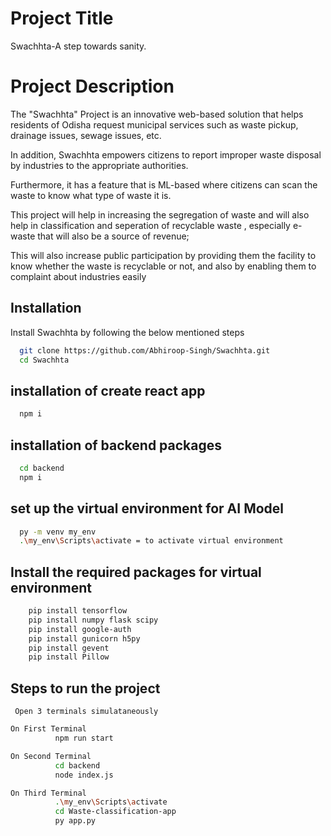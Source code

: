 # Project Title

Swachhta-A step towards sanity.
# Project Description
 
The "Swachhta" Project is an innovative web-based solution that helps residents of Odisha request municipal services such as waste pickup, drainage issues, sewage issues, etc. 

In addition, Swachhta empowers citizens to report improper waste disposal by industries to the appropriate authorities.

Furthermore, it has a feature that is ML-based where citizens can scan the waste to know what type of waste it is. 

This project will help in increasing the segregation of waste and will also help in classification and seperation of recyclable waste , especially e-waste that will also be a source of revenue;

This will also increase public participation by providing them the facility to know whether the waste is recyclable or not, and also by enabling them to complaint about industries easily
## Installation

Install Swachhta by following the below mentioned steps

```bash
  git clone https://github.com/Abhiroop-Singh/Swachhta.git
  cd Swachhta
```
## installation of create react app
```bash
  npm i
```

## installation of backend packages
```bash
  cd backend
  npm i
```

## set up the virtual environment for AI Model
```bash
  py -m venv my_env
  .\my_env\Scripts\activate = to activate virtual environment
  ```

  ## Install the required packages for virtual environment
  ```bash
      pip install tensorflow
      pip install numpy flask scipy
      pip install google-auth
      pip install gunicorn h5py
      pip install gevent
      pip install Pillow
```
## Steps to run the project
     Open 3 terminals simulataneously
    
```bash
On First Terminal
          npm run start
```

```bash
On Second Terminal
          cd backend
          node index.js
```

```bash
On Third Terminal
          .\my_env\Scripts\activate
          cd Waste-classification-app
          py app.py
```
